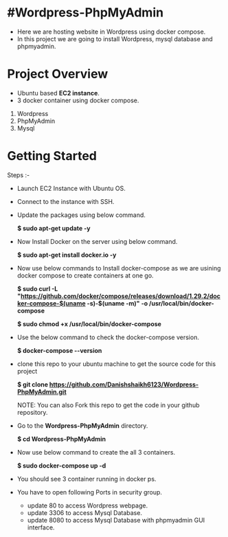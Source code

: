 #  #Wordpress-PhpMyAdmin
- Here we are hosting website in Wordpress using docker compose.
- In this project we are going to install Wordpress, mysql database and phpmyadmin.

# Project Overview
- Ubuntu based **EC2 instance**.
- 3 docker container using docker compose.
1. Wordpress
2. PhpMyAdmin
3. Mysql

# Getting Started
Steps :-
- Launch EC2 Instance with Ubuntu OS.

- Connect to the instance with SSH.

- Update the packages using below command.

  **$ sudo apt-get update -y**

- Now Install Docker on the server using below command.

  **$ sudo apt-get install docker.io -y**

- Now use below commands to Install docker-compose as we are usining docker compose to create containers at one go.

  **$ sudo curl -L "https://github.com/docker/compose/releases/download/1.29.2/docker-compose-$(uname -s)-$(uname -m)" -o /usr/local/bin/docker-compose**

  **$ sudo chmod +x /usr/local/bin/docker-compose**

- Use the below command to check the docker-compose version.

  **$ docker-compose --version**

- clone this repo to your ubuntu machine to get the source code for this project

  **$ git clone https://github.com/Danishshaikh6123/Wordpress-PhpMyAdmin.git**
  
  NOTE: You can also Fork this repo to get the code in your github repository.

- Go to the **Wordpress-PhpMyAdmin** directory.
   
  **$ cd Wordpress-PhpMyAdmin**

- Now use below command to create the all 3 containers.
  
  **$ sudo docker-compose up -d**

- You should see 3 container running in docker ps.

- You have to open following Ports in security group.
   - update 80 to access Wordpress webpage.
   - update 3306 to access Mysql Database.
   - update 8080 to access Mysql Database with phpmyadmin GUI interface.


  
  
